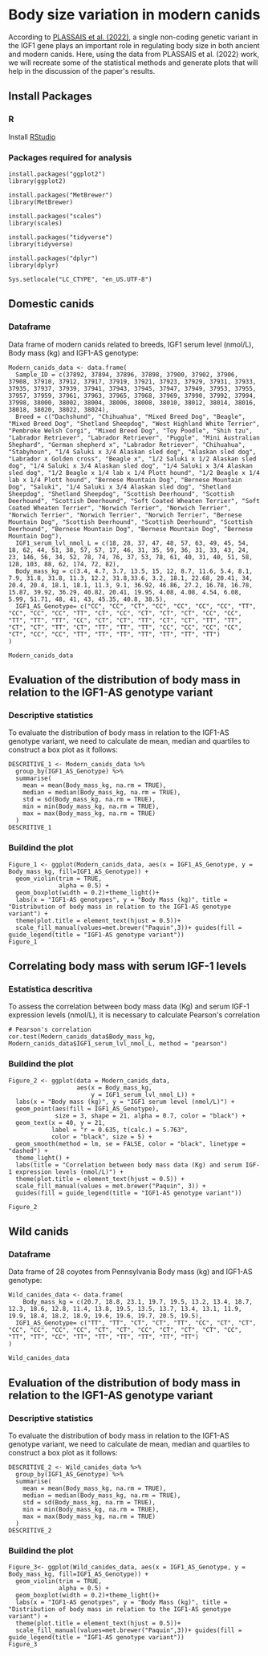 # Body size variation in modern canids
According to  [PLASSAIS et al. (2022)](https://doi.org/10.1016/j.cub.2021.12.036), a single non-coding genetic variant in the IGF1 gene plays an important role in regulating body size in both ancient and modern canids. Here, using the data from PLASSAIS et al. (2022) work, we will recreate some of the statistical methods and generate plots that will help in the discussion of the paper's results.

## Install Packages
### R
Install [RStudio](https://posit.co/download/rstudio-desktop/) 

### Packages required for analysis
```{r}
install.packages("ggplot2")
library(ggplot2)

install.packages("MetBrewer")
library(MetBrewer)

install.packages("scales")
library(scales)

install.packages("tidyverse")
library(tidyverse)

install.packages("dplyr")
library(dplyr)

Sys.setlocale("LC_CTYPE", "en_US.UTF-8")
```

## Domestic canids
### Dataframe

Data frame of modern canids related to breeds, IGF1 serum level (nmol/L), Body mass (kg) and IGF1-AS genotype:

```{r}
Modern_canids_data <- data.frame(
  Sample_ID = c(37892, 37894, 37896, 37898, 37900, 37902, 37906, 37908, 37910, 37912, 37917, 37919, 37921, 37923, 37929, 37931, 37933, 37935, 37937, 37939, 37941, 37943, 37945, 37947, 37949, 37953, 37955, 37957, 37959, 37961, 37963, 37965, 37968, 37969, 37990, 37992, 37994, 37998, 38000, 38002, 38004, 38006, 38008, 38010, 38012, 38014, 38016, 38018, 38020, 38022, 38024),
  Breed = c("Dachshund", "Chihuahua", "Mixed Breed Dog", "Beagle", "Mixed Breed Dog", "Shetland Sheepdog", "West Highland White Terrier", "Pembroke Welsh Corgi", "Mixed Breed Dog", "Toy Poodle", "Shih tzu", "Labrador Retriever", "Labrador Retriever", "Puggle", "Mini Australian Shephard", "German shepherd x", "Labrador Retriever", "Chihuahua", "Stabyhoun", "1/4 Saluki x 3/4 Alaskan sled dog", "Alaskan sled dog", "Labrador x Golden cross", "Beagle x", "1/2 Saluki x 1/2 Alaskan sled dog", "1/4 Saluki x 3/4 Alaskan sled dog", "1/4 Saluki x 3/4 Alaskan sled dog", "1/2 Beagle x 1/4 lab x 1/4 Plott hound", "1/2 Beagle x 1/4 lab x 1/4 Plott hound", "Bernese Mountain Dog", "Bernese Mountain Dog", "Saluki", "1/4 Saluki x 3/4 Alaskan sled dog", "Shetland Sheepdog", "Shetland Sheepdog", "Scottish Deerhound", "Scottish Deerhound", "Scottish Deerhound", "Soft Coated Wheaten Terrier", "Soft Coated Wheaten Terrier", "Norwich Terrier", "Norwich Terrier", "Norwich Terrier", "Norwich Terrier", "Norwich Terrier", "Bernese Mountain Dog", "Scottish Deerhound", "Scottish Deerhound", "Scottish Deerhound", "Bernese Mountain Dog", "Bernese Mountain Dog", "Bernese Mountain Dog"),
  IGF1_serum_lvl_nmol_L = c(18, 28, 37, 47, 48, 57, 63, 49, 45, 54, 18, 62, 44, 51, 38, 57, 57, 17, 46, 31, 35, 59, 36, 31, 33, 43, 24, 23, 146, 56, 34, 52, 78, 74, 76, 37, 53, 78, 61, 40, 31, 40, 51, 58, 128, 103, 88, 62, 174, 72, 82),
  Body_mass_kg = c(3.4, 4.7, 3.7, 13.5, 15, 12, 8.7, 11.6, 5.4, 8.1, 7.9, 31.8, 31.8, 11.3, 12.2, 31.8,33.6, 3.2, 18.1, 22.68, 20.41, 34, 20.4, 20.4, 18.1, 18.1, 11.3, 9.1, 36.92, 46.86, 27.2, 16.78, 16.78, 15.87, 39.92, 36.29, 40.82, 20.41, 19.95, 4.08, 4.08, 4.54, 6.08, 5.99, 51.71, 48, 41, 43, 45.35, 40.8, 38.5),
  IGF1_AS_Genotype= c("CC", "CC", "CT", "CC", "CC", "CC", "CC", "TT", "CC", "CC", "CC", "TT", "CT", "CC", "CT", "CT", "CT", "CC", "CC", "TT", "TT", "TT", "CC", "CT", "CT", "TT", "CT", "CT", "TT", "TT", "CT", "CT", "TT", "CT", "TT", "TT", "TT", "CC", "CC", "CC", "CC", "CT", "CC", "CC", "TT", "TT", "TT", "TT", "TT", "TT", "TT")
)

Modern_canids_data

```

## Evaluation of the distribution of body mass in relation to the IGF1-AS genotype variant

### Descriptive statistics

To evaluate the distribution of body mass in relation to the IGF1-AS genotype variant, we need to calculate de mean, median and quartiles to construct a box plot as it follows:
```{r}
DESCRITIVE_1 <- Modern_canids_data %>%
  group_by(IGF1_AS_Genotype) %>%
  summarise(
    mean = mean(Body_mass_kg, na.rm = TRUE),
    median = median(Body_mass_kg, na.rm = TRUE),
    std = sd(Body_mass_kg, na.rm = TRUE),
    min = min(Body_mass_kg, na.rm = TRUE),
    max = max(Body_mass_kg, na.rm = TRUE)
  )
DESCRITIVE_1
```

### Buildind the plot

```{r}
Figure_1 <- ggplot(Modern_canids_data, aes(x = IGF1_AS_Genotype, y = Body_mass_kg, fill=IGF1_AS_Genotype)) +
  geom_violin(trim = TRUE, 
              alpha = 0.5) +
  geom_boxplot(width = 0.2)+theme_light()+
  labs(x = "IGF1-AS genotypes", y = "Body Mass (kg)", title = "Distribution of body mass in relation to the IGF1-AS genotype variant") +
  theme(plot.title = element_text(hjust = 0.5))+
  scale_fill_manual(values=met.brewer("Paquin",3))+ guides(fill = guide_legend(title = "IGF1-AS genotype variant"))
Figure_1
```


## Correlating body mass with serum IGF-1 levels

### Estatística descritiva

To assess the correlation between body mass data (Kg) and serum IGF-1 expression levels (nmol/L), it is necessary to calculate Pearson's correlation

```{r}
# Pearson's correlation
cor.test(Modern_canids_data$Body_mass_kg, Modern_canids_data$IGF1_serum_lvl_nmol_L, method = "pearson")
```

### Buildind the plot

```{r}
Figure_2 <- ggplot(data = Modern_canids_data, 
                   aes(x = Body_mass_kg, 
                       y = IGF1_serum_lvl_nmol_L)) +
  labs(x = "Body mass (kg)", y = "IGF1 serum level (nmol/L)") +
  geom_point(aes(fill = IGF1_AS_Genotype),
             size = 3, shape = 21, alpha = 0.7, color = "black") +
  geom_text(x = 40, y = 21, 
            label = "r = 0.635, t(calc.) = 5.763", 
            color = "black", size = 5) +
  geom_smooth(method = lm, se = FALSE, color = "black", linetype = "dashed") +
  theme_light() + 
  labs(title = "Correlation between body mass data (Kg) and serum IGF-1 expression levels (nmol/L)") +
  theme(plot.title = element_text(hjust = 0.5)) +
  scale_fill_manual(values = met.brewer("Paquin", 3)) + 
  guides(fill = guide_legend(title = "IGF1-AS genotype variant"))

Figure_2
```



## Wild canids
### Dataframe
Data frame of 28 coyotes from Pennsylvania Body mass (kg) and IGF1-AS genotype:

```{r}
Wild_canides_data <- data.frame(
    Body_mass_kg = c(20.7, 18.8, 23.1, 19.7, 19.5, 13.2, 13.4, 18.7, 12.3, 18.6, 12.8, 11.4, 13.8, 19.5, 13.5, 13.7, 13.4, 13.1, 11.9, 19.9, 18.4, 18.2, 18.9, 19.6, 19.6, 19.7, 20.5, 19.5),
  IGF1_AS_Genotype= c("TT", "TT", "CT", "CT", "TT", "CC", "CT", "CT", "CC", "CC", "CC", "CC", "CT", "CT", "CC", "CT", "CT", "CT", "CC", "TT", "TT", "CC", "TT", "TT", "TT", "TT", "TT", "TT")
)

Wild_canides_data
```

## Evaluation of the distribution of body mass in relation to the IGF1-AS genotype variant

### Descriptive statistics

To evaluate the distribution of body mass in relation to the IGF1-AS genotype variant, we need to calculate de mean, median and quartiles to construct a box plot as it follows:

```{r}
DESCRITIVE_2 <- Wild_canides_data %>%
  group_by(IGF1_AS_Genotype) %>%
  summarise(
    mean = mean(Body_mass_kg, na.rm = TRUE),
    median = median(Body_mass_kg, na.rm = TRUE),
    std = sd(Body_mass_kg, na.rm = TRUE),
    min = min(Body_mass_kg, na.rm = TRUE),
    max = max(Body_mass_kg, na.rm = TRUE)
  )
DESCRITIVE_2
```

### Buildind the plot
```{r}
Figure_3<- ggplot(Wild_canides_data, aes(x = IGF1_AS_Genotype, y = Body_mass_kg, fill=IGF1_AS_Genotype)) +
  geom_violin(trim = TRUE, 
              alpha = 0.5) +
  geom_boxplot(width = 0.2)+theme_light()+
  labs(x = "IGF1-AS genotypes", y = "Body Mass (kg)", title = "Distribution of body mass in relation to the IGF1-AS genotype variant") +
  theme(plot.title = element_text(hjust = 0.5))+
  scale_fill_manual(values=met.brewer("Paquin",3))+ guides(fill = guide_legend(title = "IGF1-AS genotype variant"))
Figure_3
```


